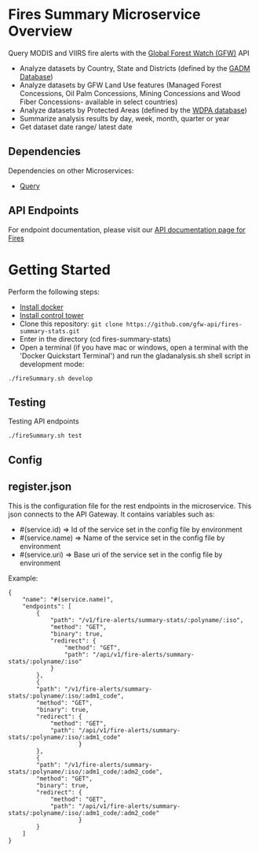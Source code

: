 # Fires Summary Microservice Overview

Query MODIS and VIIRS fire alerts with the [Global Forest Watch (GFW)](http://globalforestwatch.org) API

- Analyze datasets by Country, State and Districts (defined by the [GADM Database](http://www.gadm.org/))
- Analyze datasets by GFW Land Use features (Managed Forest Concessions, Oil Palm Concessions, Mining Concessions and Wood Fiber Concessions- available in select countries)
- Analyze datasets by Protected Areas (defined by the [WDPA database](http://www.wdpa.org/))
- Summarize analysis results by day, week, month, quarter or year
- Get dataset date range/ latest date

## Dependencies

Dependencies on other Microservices:
- [Query](https://github.com/resource-watch/query/)

## API Endpoints
For endpoint documentation, please visit our [API documentation page for Fires](https://production-api.globalforestwatch.org/documentation/#/?tags=Fires)

# Getting Started
Perform the following steps:
* [Install docker](https://docs.docker.com/engine/installation/)
* [Install control tower](https://github.com/control-tower/control-tower)
* Clone this repository: ```git clone https://github.com/gfw-api/fires-summary-stats.git```
* Enter in the directory (cd fires-summary-stats)
* Open a terminal (if you have mac or windows, open a terminal with the 'Docker Quickstart Terminal') and run the gladanalysis.sh shell script in development mode:

```ssh
./fireSummary.sh develop
```
## Testing
Testing API endpoints

```ssh
./fireSummary.sh test
```

## Config

## register.json
This is the configuration file for the rest endpoints in the microservice. This json connects to the API Gateway. It contains variables such as:
* #(service.id) => Id of the service set in the config file by environment
* #(service.name) => Name of the service set in the config file by environment
* #(service.uri) => Base uri of the service set in the config file by environment

Example:
````
{
	"name": "#(service.name)",
	"endpoints": [
		{
			"path": "/v1/fire-alerts/summary-stats/:polyname/:iso",
			"method": "GET",
			"binary": true,
			"redirect": {
				"method": "GET",
				"path": "/api/v1/fire-alerts/summary-stats/:polyname/:iso"
			}
		},
		{
		"path": "/v1/fire-alerts/summary-stats/:polyname/:iso/:adm1_code",
		"method": "GET",
		"binary": true,
		"redirect": {
			"method": "GET",
			"path": "/api/v1/fire-alerts/summary-stats/:polyname/:iso/:adm1_code"
					}
		},
		{
		"path": "/v1/fire-alerts/summary-stats/:polyname/:iso/:adm1_code/:adm2_code",
		"method": "GET",
		"binary": true,
		"redirect": {
			"method": "GET",
			"path": "/api/v1/fire-alerts/summary-stats/:polyname/:iso/:adm1_code/:adm2_code"
					}
		}
	]
}
````

